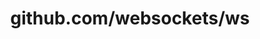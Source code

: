 ---
layout: post
title: github.com/websockets/ws
categories: link
tags: [انگلیسی, گیت‌هاب, برنامه‌نویسی]
---